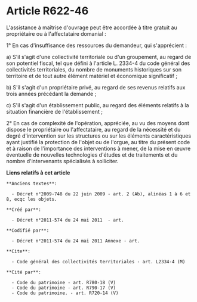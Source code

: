 # Article R622-46

L'assistance à maîtrise d'ouvrage peut être accordée à titre gratuit au propriétaire ou à l'affectataire domanial :

1° En cas d'insuffisance des ressources du demandeur, qui s'apprécient :

a) S'il s'agit d'une collectivité territoriale ou d'un groupement, au regard de son potentiel fiscal, tel que défini à
l'article L. 2334-4 du code général des collectivités territoriales, du nombre de monuments historiques sur son territoire et
de tout autre élément matériel et économique significatif ;

b) S'il s'agit d'un propriétaire privé, au regard de ses revenus relatifs aux trois années précédant la demande ;

c) S'il s'agit d'un établissement public, au regard des éléments relatifs à la situation financière de l'établissement ;

2° En cas de complexité de l'opération, appréciée, au vu des moyens dont dispose le propriétaire ou l'affectataire, au regard
de la nécessité et du degré d'intervention sur les structures ou sur les éléments caractéristiques ayant justifié la
protection de l'objet ou de l'orgue, au titre du présent code et à raison de l'importance des interventions à mener, de la
mise en œuvre éventuelle de nouvelles technologies d'études et de traitements et du nombre d'intervenants spécialisés à
solliciter.

**Liens relatifs à cet article**

	**Anciens textes**:

	  - Décret n°2009-748 du 22 juin 2009 - art. 2 (Ab), alinéas 1 à 6 et 8, ecqc les objets.

	**Créé par**:

	  - Décret n°2011-574 du 24 mai 2011  - art.

	**Codifié par**:

	  - Décret n°2011-574 du 24 mai 2011 Annexe - art.

	**Cite**:

	  - Code général des collectivités territoriales - art. L2334-4 (M)

	**Cité par**:

	  - Code du patrimoine - art. R780-18 (V)
	  - Code du patrimoine - art. R790-17 (V)
	  - Code du patrimoine. - art. R720-14 (V)
